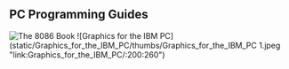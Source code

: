PC Programming Guides
---

![The 8086 Book](static/thumbs/The_8086_Book.jpg "link::200:260")
![Graphics for the IBM PC](static/Graphics_for_the_IBM_PC/thumbs/Graphics_for_the_IBM_PC 1.jpeg "link:Graphics_for_the_IBM_PC/:200:260")
